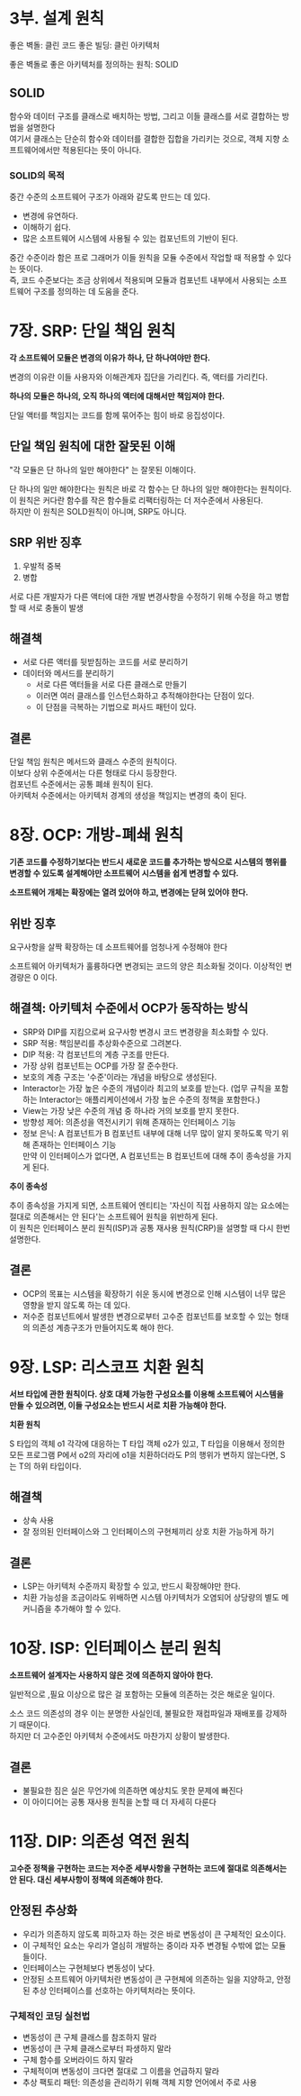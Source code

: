 # 3부. 설계 원칙

좋은 벽돌: 클린 코드
좋은 빌딩: 클린 아키텍처

좋은 벽돌로 좋은 아키텍처를 정의하는 원칙: SOLID

## SOLID

함수와 데이터 구조를 클래스로 배치하는 방법, 그리고 이들 클래스를 서로 결합하는 방법을 설명한다<br />
여기서 클래스는 단순히 함수와 데이터를 결합한 집합을 가리키는 것으로, 객체 지향 소프트웨어에서만 적용된다는 뜻이 아니다.

### SOLID의 목적

중간 수준의 소프트웨어 구조가 아래와 같도록 만드는 데 있다.

- 변경에 유연하다.
- 이해하기 쉽다.
- 많은 소프트웨어 시스템에 사용될 수 있는 컴포넌트의 기반이 된다.

중간 수준이라 함은 프로 그래머가 이들 원칙을 모듈 수준에서 작업할 때 적용할 수 있다는 뜻이다.<br />
즉, 코드 수준보다는 조금 상위에서 적용되며 모듈과 컴포넌트 내부에서 사용되는 소프트웨어 구조를 정의하는 데 도움을 준다.


# 7장. SRP: 단일 책임 원칙

**각 소프트웨어 모듈은 변경의 이유가 하나, 단 하나여야만 한다.**

변경의 이유란 이들 사용자와 이해관계자 집단을 가리킨다. 즉, 액터를 가리킨다.

**하나의 모듈은 하나의, 오직 하나의 액터에 대해서만 책임져야 한다.**

단일 액터를 책임지는 코드를 함께 묶어주는 힘이 바로 응집성이다.

## 단일 책임 원칙에 대한 잘못된 이해

"각 모듈은 단 하나의 일만 해야한다" 는 잘못된 이해이다.

단 하나의 일만 해야한다는 원칙은 바로 각 함수는 단 하나의 일만 해야한다는 원칙이다.<br />
이 원칙은 커다란 함수를 작은 함수들로 리팩터링하는 더 저수준에서 사용된다.<br />
하지만 이 원칙은 SOLD원칙이 아니며, SRP도 아니다.

## SRP 위반 징후

1. 우발적 중복
2. 병합

서로 다른 개발자가 다른 액터에 대한 개발 변경사항을 수정하기 위해 수정을 하고 병합할 때 서로 충돌이 발생

## 해결책

- 서로 다른 액터를 뒷받침하는 코드를 서로 분리하기
- 데이터와 메서드를 분리하기
  - 서로 다른 액터들을 서로 다른 클래스로 만들기
  - 이러면 여러 클래스를 인스턴스화하고 추적해야한다는 단점이 있다.
  - 이 단점을 극복하는 기법으로 퍼사드 패턴이 있다.

## 결론

단일 책임 원칙은 메서드와 클래스 수준의 원칙이다.<br />
이보다 상위 수준에서는 다른 형태로 다시 등장한다.<br />
컴포넌트 수준에서는 공통 폐쇄 원칙이 된다.<br />
아키텍처 수준에서는 아키텍처 경계의 생성을 책임지는 변경의 축이 된다.


# 8장. OCP: 개방-폐쇄 원칙

**기존 코드를 수정하기보다는 반드시 새로운 코드를 추가하는 방식으로 시스템의 행위를 변경할 수 있도록 설계해야만 소프트웨어 시스템을 쉽게 변경할 수 있다.**

**소프트웨어 개체는 확장에는 열려 있어야 하고, 변경에는 닫혀 있어야 한다.**

## 위반 징후

요구사항을 살짝 확장하는 데 소프트웨어를 엄청나게 수정해야 한다

소프트웨어 아키텍처가 훌륭하다면 변경되는 코드의 양은 최소화될 것이다. 이상적인 변경량은 0 이다.

## 해결책: 아키텍처 수준에서 OCP가 동작하는 방식

- SRP와 DIP를 지킴으로써 요구사항 변경시 코드 변경량을 최소화할 수 있다.
- SRP 적용: 책임분리를 추상화수준으로 그려본다.
- DIP 적용: 각 컴포넌트의 계층 구조를 만든다.
- 가장 상위 컴포넌트는 OCP를 가장 잘 준수한다.
- 보호의 계층 구조는 '수준'이라는 개념을 바탕으로 생성된다.
- Interactor는 가장 높은 수준의 개념이라 최고의 보호를 받는다. (업무 규칙을 포함하는 Interactor는 애플리케이션에서 가장 높은 수준의 정책을 포함한다.) 
- View는 가장 낮은 수준의 개념 중 하나라 거의 보호를 받지 못한다.
- 방향성 제어: 의존성을 역전시키기 위해 존재하는 인터페이스 기능
- 정보 은닉: A 컴포넌트가 B 컴포넌트 내부에 대해 너무 많이 알지 못하도록 막기 위해 존재하는 인터페이스 기능<br />
만약 이 인터페이스가 없다면, A 컴포넌트는 B 컴포넌트에 대해 추이 종속성을 가지게 된다.

**추이 종속성**

추이 종속성을 가지게 되면, 소프트웨어 엔티티는 '자신이 직접 사용하지 않는 요소에는 절대로 의존해서는 안 된다'는 소프트웨어 원칙을 위반하게 된다.<br />
이 원칙은 인터페이스 분리 원칙(ISP)과 공통 재사용 원칙(CRP)을 설명할 때 다시 한번 설명한다.

## 결론

- OCP의 목표는 시스템을 확장하기 쉬운 동시에 변경으로 인해 시스템이 너무 많은 영향을 받지 않도록 하는 데 있다.
- 저수준 컴포넌트에서 발생한 변경으로부터 고수준 컴포넌트를 보호할 수 있는 형태의 의존성 계층구조가 만들어지도록 해야 한다.


# 9장. LSP: 리스코프 치환 원칙

**서브 타입에 관한 원칙이다. 상호 대체 가능한 구성요소를 이용해 소프트웨어 시스템을 만들 수 있으려면, 이들 구성요소는 반드시 서로 치환 가능해야 한다.**

**치환 원칙**

S 타입의 객체 o1 각각에 대응하는 T 타입 객체 o2가 있고, T 타입을 이용해서 정의한 모든 프로그램 P에서 o2의 자리에 o1을 치환하더라도 P의 행위가 변하지 않는다면, S는 T의 하위 타입이다.

## 해결책

- 상속 사용
- 잘 정의된 인터페이스와 그 인터페이스의 구현체끼리 상호 치환 가능하게 하기

## 결론

- LSP는 아키텍처 수준까지 확장할 수 있고, 반드시 확장해야만 한다.
- 치환 가능성을 조금이라도 위배하면 시스템 아키텍처가 오염되어 상당량의 별도 메커니즘을 추가해야 할 수 있다.


# 10장. ISP: 인터페이스 분리 원칙

**소프트웨어 설계자는 사용하지 않은 것에 의존하지 않아야 한다.**

일반적으로 ,필요 이상으로 많은 걸 포함하는 모듈에 의존하는 것은 해로운 일이다.

소스 코드 의존성의 경우 이는 분명한 사실인데, 불필요한 재컴파일과 재배포를 강제하기 때문이다.<br />
하지만 더 고수준인 아키텍처 수준에서도 마찬가지 상황이 발생한다.

## 결론

- 불필요한 짐은 실은 무언가에 의존하면 예상치도 못한 문제에 빠진다
- 이 아이디어는 공통 재사용 원칙을 논할 때 더 자세히 다룬다


# 11장. DIP: 의존성 역전 원칙

**고수준 정책을 구현하는 코드는 저수준 세부사항을 구현하는 코드에 절대로 의존해서는 안 된다. 대신 세부사항이 정책에 의존해야 한다.**

## 안정된 추상화

- 우리가 의존하지 않도록 피하고자 하는 것은 바로 변동성이 큰 구체적인 요소이다.
- 이 구체적인 요소는 우리가 열심히 개발하는 중이라 자주 변경될 수밖에 없는 모듈들이다.
- 인터페이스는 구현체보다 변동성이 낮다.
- 안정된 소프트웨어 아키텍처란 변동성이 큰 구현체에 의존하는 일을 지양하고, 안정된 추상 인터페이스를 선호하는 아키텍처라는 뜻이다.

### 구체적인 코딩 실천법

- 변동성이 큰 구체 클래스를 참조하지 말라
- 변동성이 큰 구체 클래스로부터 파생하지 말라
- 구체 함수를 오버라이드 하지 말라
- 구체적이며 변동성이 크다면 절대로 그 이름을 언급하지 말라
- 추상 팩토리 패턴: 의존성을 관리하기 위해 객체 지향 언어에서 주로 사용
